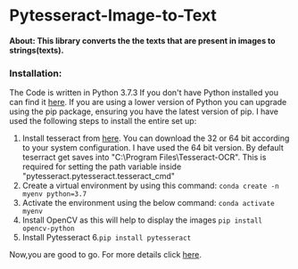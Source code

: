 # Pytesseract-Image-to-Text


#### About: This library converts the the texts that are present in images to strings(texts). 


### Installation:
The Code is written in Python 3.7.3 If you don't have Python installed you can find it [here](https://www.python.org/downloads/). If you are using a lower version of Python you can upgrade using the pip package, ensuring you have the latest version of pip. I have used the following steps to install the entire set up:
1. Install tesseract from [here](https://github.com/UB-Mannheim/tesseract/wiki). You can download the 32 or 64 bit according to your system configuration. I have used the 64 bit version. By default teserract get saves into "C:\Program Files\Tesseract-OCR". This is required for setting the path variable inside "pytesseract.pytesseract.tesseract_cmd"
2. Create a virtual environment by using this command:
```conda create -n myenv python=3.7```
3. Activate the environment using the below command:
```conda activate myenv```
4. Install OpenCV as this will help to display the images
```pip install opencv-python```
5. Install Pytesseract
6.```pip install pytesseract```

Now,you are good to go. For more details click [here](https://github.com/UB-Mannheim/tesseract/wiki).



